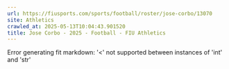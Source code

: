 ```yaml
---
url: https://fiusports.com/sports/football/roster/jose-corbo/13070
site: Athletics
crawled_at: 2025-05-13T10:04:43.901520
title: Jose Corbo - 2025 - Football - FIU Athletics
---
```


Error generating fit markdown: '<' not supported between instances of 'int' and 'str'